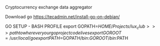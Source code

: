 Cryptocurrency exchange data aggregator

Download go https://tecadmin.net/install-go-on-debian/

GO SETUP - BASH PROFILE
export GOPATH=$HOME/Projects/lux_club >>> path to wherever your go project code lives
export GOROOT=/usr/local/go
export PATH=$GOPATH/bin:$GOROOT/bin:$PATH
